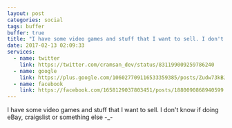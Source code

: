 ```yaml
---
layout: post
categories: social
tags: buffer
buffer: true
title: "I have some video games and stuff that I want to sell. I don't know if doing eBay, craigslist or something else -_-"
date: 2017-02-13 02:09:33
services: 
  - name: twitter
    link: https://twitter.com/cramsan_dev/status/831199009259786240
  - name: google
    link: https://plus.google.com/106027709116533359385/posts/Zudw73kBJKC
  - name: facebook
    link: https://facebook.com/1658129037803451/posts/1880090868940599
---
```

I have some video games and stuff that I want to sell. I don&#039;t know if doing eBay, craigslist or something else -_-
